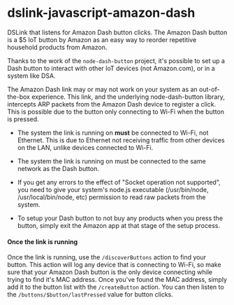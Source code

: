 dslink-javascript-amazon-dash
===

DSLink that listens for Amazon Dash button clicks. The Amazon Dash button is a $5 IoT
button by Amazon as an easy way to reorder repetitive household products from
Amazon.

Thanks to the work of the `node-dash-button` project, it's possible to set up
a Dash button to interact with other IoT devices (not Amazon.com), or in a
system like DSA.

The Amazon Dash link may or may not work on your system as an out-of-the-box
experience. This link, and the underlying node-dash-button library, intercepts
ARP packets from the Amazon Dash device to register a click. This is possible
due to the button only connecting to Wi-Fi when the button is pressed.

- The system the link is running on **must** be connected to Wi-Fi, not
Ethernet. This is due to Ethernet not receiving traffic from other devices on
the LAN, unlike devices connected to Wi-Fi.

- The system the link is running on must be connected to the same network as the
Dash button.

- If you get any errors to the effect of "Socket operation not supported", you
need to give your system's node.js executable (/usr/bin/node,
/usr/local/bin/node, etc) permission to read raw packets from the system.

- To setup your Dash button to not buy any products when you press the button,
simply exit the Amazon app at that stage of the setup process.

#### Once the link is running

Once the link is running, use the `/discoverButtons` action to find your button.
This action will log any device that is connecting to Wi-Fi, so make sure that
your Amazon Dash button is the only device connecting while trying to find it's
MAC address. Once you've found the MAC address, simply add it to the button list
with the `/createButton` action. You can then listen to the `/buttons/$button/lastPressed`
value for button clicks.
